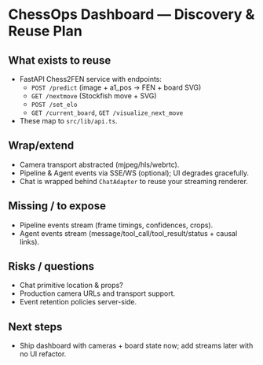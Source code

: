 # ChessOps Dashboard — Discovery & Reuse Plan

## What exists to reuse
- FastAPI Chess2FEN service with endpoints:
  - `POST /predict` (image + a1_pos → FEN + board SVG)
  - `GET /nextmove` (Stockfish move + SVG)
  - `POST /set_elo`
  - `GET /current_board`, `GET /visualize_next_move`
- These map to `src/lib/api.ts`.

## Wrap/extend
- Camera transport abstracted (mjpeg/hls/webrtc).
- Pipeline & Agent events via SSE/WS (optional); UI degrades gracefully.
- Chat is wrapped behind `ChatAdapter` to reuse your streaming renderer.

## Missing / to expose
- Pipeline events stream (frame timings, confidences, crops).
- Agent events stream (message/tool_call/tool_result/status + causal links).

## Risks / questions
- Chat primitive location & props?
- Production camera URLs and transport support.
- Event retention policies server-side.

## Next steps
- Ship dashboard with cameras + board state now; add streams later with no UI refactor.
